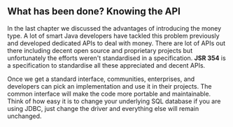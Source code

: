 ## What has been done? Knowing the API

In the last chapter we discussed the advantages of introducing the money type. 
A lot of smart Java developers have tackled this problem previously and developed dedicated APIs to deal with money. There are lot of APIs out there including decent open source and proprietary projects but unfortunately the efforts weren't standardised in a specification. **JSR 354** is a specification to standardise all these appreciated and decent APIs.

Once we get a standard interface, communities, enterprises, and developers can pick an implementation and use it in their projects. The common interface will make the code more portable and maintainable. Think of how easy it is to change your underlying  SQL database if you are using JDBC, just change the driver and everything else will remain unchanged. 
